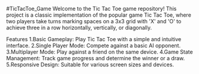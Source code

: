 #TicTacToe_Game
Welcome to the Tic Tac Toe game repository! This project is a classic implementation of the popular game Tic Tac Toe, where two players take turns marking spaces on a 3x3 grid with 'X' and 'O' to achieve three in a row horizontally, vertically, or diagonally.

Features
1.Basic Gameplay: Play Tic Tac Toe with a simple and intuitive interface.
2.Single Player Mode: Compete against a basic AI opponent.
3.Multiplayer Mode: Play against a friend on the same device.
4.Game State Management: Track game progress and determine the winner or a draw.
5.Responsive Design: Suitable for various screen sizes and devices.

